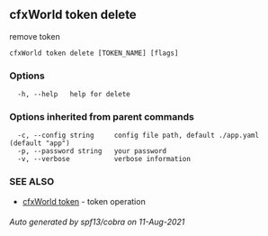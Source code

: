 ## cfxWorld token delete

remove token

```
cfxWorld token delete [TOKEN_NAME] [flags]
```

### Options

```
  -h, --help   help for delete
```

### Options inherited from parent commands

```
  -c, --config string     config file path, default ./app.yaml (default "app")
  -p, --password string   your password
  -v, --verbose           verbose information
```

### SEE ALSO

* [cfxWorld token](cfxWorld_token.md)	 - token operation

###### Auto generated by spf13/cobra on 11-Aug-2021
